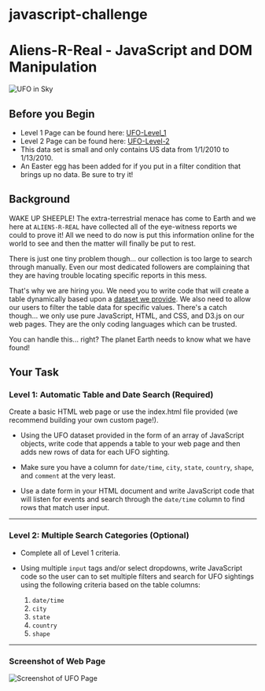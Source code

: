 # javascript-challenge

# Aliens-R-Real - JavaScript and DOM Manipulation

![UFO in Sky](static/images/ufo_picture_2.jpg)

## Before you Begin

- Level 1 Page can be found here: [UFO-Level_1](https://nicole1701.github.io/javascript-challenge/UFO-level-1/index.html)
- Level 2 Page can be found here: [UFO-Level-2](https://nicole1701.github.io/javascript-challenge/UFO-level-2/index.html)
- This data set is small and only contains US data from 1/1/2010 to 1/13/2010.
- An Easter egg has been added for if you put in a filter condition that brings up no data. Be sure to try it!

## Background

WAKE UP SHEEPLE! The extra-terrestrial menace has come to Earth and we here at `ALIENS-R-REAL` have collected all of the eye-witness reports we could to prove it! All we need to do now is put this information online for the world to see and then the matter will finally be put to rest.

There is just one tiny problem though... our collection is too large to search through manually. Even our most dedicated followers are complaining that they are having trouble locating specific reports in this mess.

That's why we are hiring you. We need you to write code that will create a table dynamically based upon a [dataset we provide](/Nicole1701/uofo-por-data-pt-06-2020-u-c/blob/master/02-Homework/14-Intro2JavaScript/StarterCode/static/js/data.js). We also need to allow our users to filter the table data for specific values. There's a catch though... we only use pure JavaScript, HTML, and CSS, and D3.js on our web pages. They are the only coding languages which can be trusted.

You can handle this... right? The planet Earth needs to know what we have found!

## Your Task

### Level 1: Automatic Table and Date Search (Required)

Create a basic HTML web page or use the index.html file provided (we recommend building your own custom page!).

- Using the UFO dataset provided in the form of an array of JavaScript objects, write code that appends a table to your web page and then adds new rows of data for each UFO sighting.

- Make sure you have a column for `date/time`, `city`, `state`, `country`, `shape`, and `comment` at the very least.

- Use a date form in your HTML document and write JavaScript code that will listen for events and search through the `date/time` column to find rows that match user input.

<hr>

### Level 2: Multiple Search Categories (Optional)

- Complete all of Level 1 criteria.

- Using multiple `input` tags and/or select dropdowns, write JavaScript code so the user can to set multiple filters and search for UFO sightings using the following criteria based on the table columns:

  1.  `date/time`
  2.  `city`
  3.  `state`
  4.  `country`
  5.  `shape`

<hr>

### Screenshot of Web Page

![Screenshot of UFO Page](static/images/ufo_level_2.JPG)
